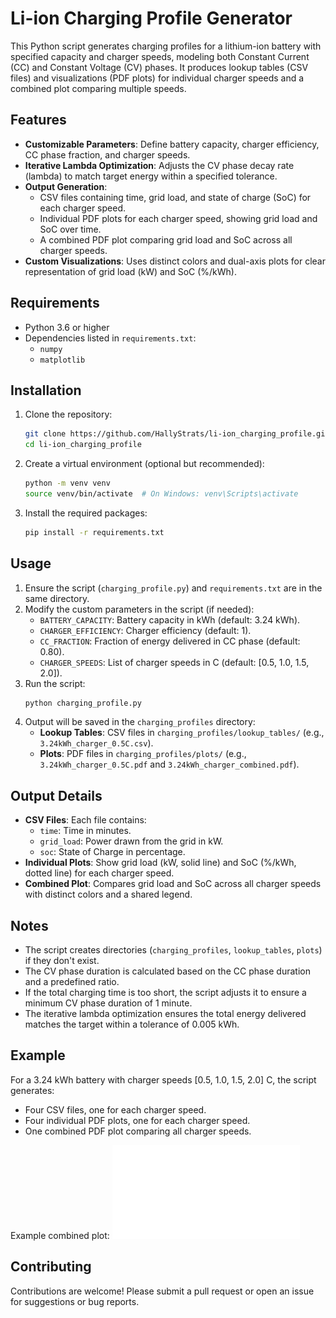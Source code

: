 # Li-ion Charging Profile Generator

This Python script generates charging profiles for a lithium-ion battery with specified capacity and charger speeds, modeling both Constant Current (CC) and Constant Voltage (CV) phases. It produces lookup tables (CSV files) and visualizations (PDF plots) for individual charger speeds and a combined plot comparing multiple speeds.

## Features
- **Customizable Parameters**: Define battery capacity, charger efficiency, CC phase fraction, and charger speeds.
- **Iterative Lambda Optimization**: Adjusts the CV phase decay rate (lambda) to match target energy within a specified tolerance.
- **Output Generation**:
  - CSV files containing time, grid load, and state of charge (SoC) for each charger speed.
  - Individual PDF plots for each charger speed, showing grid load and SoC over time.
  - A combined PDF plot comparing grid load and SoC across all charger speeds.
- **Custom Visualizations**: Uses distinct colors and dual-axis plots for clear representation of grid load (kW) and SoC (%/kWh).

## Requirements
- Python 3.6 or higher
- Dependencies listed in `requirements.txt`:
  - `numpy`
  - `matplotlib`

## Installation
1. Clone the repository:
   ```bash
   git clone https://github.com/HallyStrats/li-ion_charging_profile.git
   cd li-ion_charging_profile
   ```
2. Create a virtual environment (optional but recommended):
   ```bash
   python -m venv venv
   source venv/bin/activate  # On Windows: venv\Scripts\activate
   ```
3. Install the required packages:
   ```bash
   pip install -r requirements.txt
   ```

## Usage
1. Ensure the script (`charging_profile.py`) and `requirements.txt` are in the same directory.
2. Modify the custom parameters in the script (if needed):
   - `BATTERY_CAPACITY`: Battery capacity in kWh (default: 3.24 kWh).
   - `CHARGER_EFFICIENCY`: Charger efficiency (default: 1).
   - `CC_FRACTION`: Fraction of energy delivered in CC phase (default: 0.80).
   - `CHARGER_SPEEDS`: List of charger speeds in C (default: [0.5, 1.0, 1.5, 2.0]).
3. Run the script:
   ```bash
   python charging_profile.py
   ```
4. Output will be saved in the `charging_profiles` directory:
   - **Lookup Tables**: CSV files in `charging_profiles/lookup_tables/` (e.g., `3.24kWh_charger_0.5C.csv`).
   - **Plots**: PDF files in `charging_profiles/plots/` (e.g., `3.24kWh_charger_0.5C.pdf` and `3.24kWh_charger_combined.pdf`).

## Output Details
- **CSV Files**: Each file contains:
  - `time`: Time in minutes.
  - `grid_load`: Power drawn from the grid in kW.
  - `soc`: State of Charge in percentage.
- **Individual Plots**: Show grid load (kW, solid line) and SoC (%/kWh, dotted line) for each charger speed.
- **Combined Plot**: Compares grid load and SoC across all charger speeds with distinct colors and a shared legend.

## Notes
- The script creates directories (`charging_profiles`, `lookup_tables`, `plots`) if they don't exist.
- The CV phase duration is calculated based on the CC phase duration and a predefined ratio.
- If the total charging time is too short, the script adjusts it to ensure a minimum CV phase duration of 1 minute.
- The iterative lambda optimization ensures the total energy delivered matches the target within a tolerance of 0.005 kWh.

## Example
For a 3.24 kWh battery with charger speeds [0.5, 1.0, 1.5, 2.0] C, the script generates:
- Four CSV files, one for each charger speed.
- Four individual PDF plots, one for each charger speed.
- One combined PDF plot comparing all charger speeds.

Example combined plot:
![Example Combined Plot](example_plot.pdf)

## Contributing
Contributions are welcome! Please submit a pull request or open an issue for suggestions or bug reports.